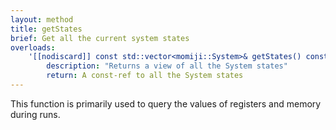 ```yaml
---
layout: method
title: getStates
brief: Get all the current system states
overloads:
    '[[nodiscard]] const std::vector<momiji::System>& getStates() const':
        description: "Returns a view of all the System states"
        return: A const-ref to all the System states
---
```


This function is primarily used to query the values of registers and memory during runs.
